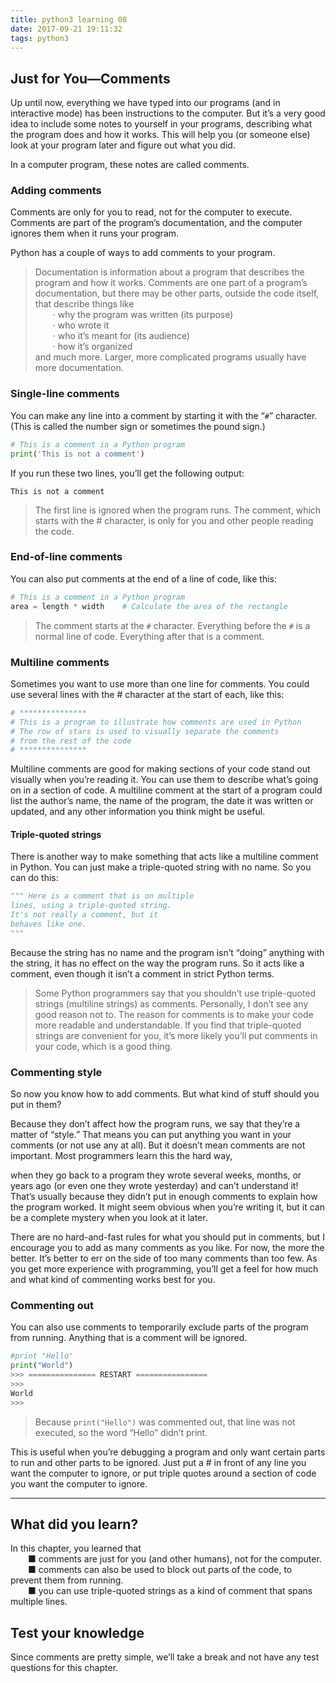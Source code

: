 ```yaml
---
title: python3 learning 08
date: 2017-09-21 19:11:32
tags: python3
---
```

## Just for You—Comments
Up until now, everything we have typed into our programs (and in interactive mode) has been instructions to the computer. But it’s a very good idea to include some notes to yourself in your programs, describing what the program does and how it works. This will help you (or someone else) look at your program later and figure out what you did. 
<!-- more -->

In a computer program, these notes are called comments.

### Adding comments
Comments are only for you to read, not for the computer to execute. Comments are part of the program’s documentation, and the computer ignores them when it runs your program. 

Python has a couple of ways to add comments to your program.
>Documentation is information about a program that describes the program and how it works. Comments are one part of a program’s documentation, but there may be other parts, outside the code itself, that describe things like  
&emsp;&emsp;· why the program was written (its purpose)  
&emsp;&emsp;· who wrote it  
&emsp;&emsp;· who it’s meant for (its audience)  
&emsp;&emsp;· how it’s organized  
and much more. Larger, more complicated programs usually have more documentation.

### Single-line comments
You can make any line into a comment by starting it with the “`#`” character. (This is called the number sign or sometimes the pound sign.)
```python
# This is a comment in a Python program
print('This is not a comment')
```
If you run these two lines, you’ll get the following output:  

    This is not a comment  
>The first line is ignored when the program runs. The comment, which starts with the # character, is only for you and other people reading the code.

### End-of-line comments
You can also put comments at the end of a line of code, like this:
```python
# This is a comment in a Python program
area = length * width    # Calculate the area of the rectangle
```
>The comment starts at the `#` character. Everything before the `#` is a normal line of code. Everything after that is a comment.

### Multiline comments
Sometimes you want to use more than one line for comments. You could use several lines with the # character at the start of each, like this:
```python
# ***************
# This is a program to illustrate how comments are used in Python
# The row of stars is used to visually separate the comments
# from the rest of the code
# ***************
```
Multiline comments are good for making sections of your code stand out visually when you’re reading it. You can use them to describe what’s going on in a section of code. A multiline comment at the start of a program could list the author’s name, the name of the program, the date it was written or updated, and any other information you think might be useful.

#### Triple-quoted strings
There is another way to make something that acts like a multiline comment in Python. You can just make a triple-quoted string with no name. So you can do this:
```python
""" Here is a comment that is on multiple
lines, using a triple-quoted string.
It's not really a comment, but it
behaves like one.
"""
```
Because the string has no name and the program isn’t “doing” anything with the string, it has no effect on the way the program runs. So it acts like a comment, even though it isn’t a comment in strict Python terms.

>Some Python programmers say that you shouldn’t use triple-quoted strings (multiline strings) as comments. Personally, I don’t see any good reason not to. The reason for comments is to make your code more readable and understandable. If you find that triple-quoted strings are convenient for you, it’s more likely you’ll put comments in your code, which is a good thing.

### Commenting style
So now you know how to add comments. But what kind of stuff should you put in them? 

Because they don’t affect how the program runs, we say that they’re a matter of “style.” That means you can put anything you want in your comments (or not use any at all). But it doesn’t mean comments are not important. Most programmers learn this the hard way, 

when they go back to a program they wrote several weeks, months, or years ago (or even one they wrote yesterday) and can’t understand it! That’s usually because they didn’t put in enough comments to explain how the program worked. It might seem obvious when you’re writing it, but it can be a complete mystery when you look at it later.

There are no hard-and-fast rules for what you should put in comments, but I encourage you to add as many comments as you like. For now, the more the better. It’s better to err on the side of too many comments than too few. As you get more experience with programming, you’ll get a feel for how much and what kind of commenting works best for you.

### Commenting out
You can also use comments to temporarily exclude parts of the program from running. Anything that is a comment will be ignored.
```python
#print "Hello"
print("World")
>>> =============== RESTART ================
>>> 
World
>>> 
```
>Because `print("Hello")` was commented out, that line was not executed, so the word “Hello” didn’t print. 

This is useful when you’re debugging a program and only want certain parts to run and other parts to be ignored. Just put a # in front of any line you want the computer to ignore, or put triple quotes around a section of code you want the computer to ignore.

---

## What did you learn?
In this chapter, you learned that  
&emsp;&emsp;■ comments are just for you (and other humans), not for the computer.  
&emsp;&emsp;■ comments can also be used to block out parts of the code, to prevent them from running.  
&emsp;&emsp;■ you can use triple-quoted strings as a kind of comment that spans multiple lines.

## Test your knowledge
Since comments are pretty simple, we’ll take a break and not have any test questions for this chapter.